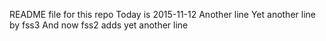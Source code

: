 README file for this repo
Today is 2015-11-12
Another line
Yet another line by fss3
And now fss2 adds yet another line
